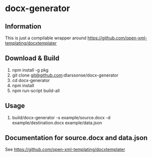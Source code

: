 # docx-generator

## Information

This is just a compilable wrapper around https://github.com/open-xml-templating/docxtemplater

## Download & Build

1) npm install -g pkg
2) git clone git@github.com:dlarssonse/docx-generator
3) cd docx-generator
4) npm install
5) npm run-script build-all

## Usage

1) build/docx-generator -s example/source.docx -d example/destination.docx example/data.json

## Documentation for source.docx and data.json

See https://github.com/open-xml-templating/docxtemplater
